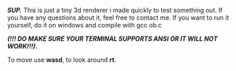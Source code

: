 ***SUP.***
This is just a tiny 3d renderer i made quickly to test something out. If you have any questions about it, feel free to contact me.
If you want to run it yourself, do it on windows and compile with gcc ob.c 

***(!!! DO MAKE SURE YOUR TERMINAL SUPPORTS ANSI OR IT WILL NOT WORK!!!).***

To move use **wasd**, to look around **rt**.
